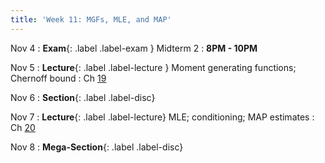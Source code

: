 ```yaml
---
title: 'Week 11: MGFs, MLE, and MAP'
---
```


Nov 4
: **Exam**{: .label .label-exam } Midterm 2
    : **8PM - 10PM**

Nov 5
: **Lecture**{: .label .label-lecture } Moment generating functions; Chernoff bound
    : Ch [19](http://prob140.org/textbook/content/Chapter_19/00_Distributions_of_Sums.html)

Nov 6
: **Section**{: .label .label-disc}

Nov 7
: **Lecture**{: .label .label-lecture} MLE; conditioning; MAP estimates
    : Ch [20](http://prob140.org/textbook/content/Chapter_20/00_Approaches_to_Estimation.html)

Nov 8
: **Mega-Section**{: .label .label-disc}